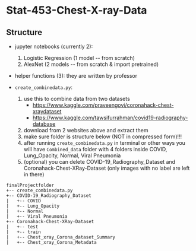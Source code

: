 # Stat-453-Chest-X-ray-Data


## Structure
- jupyter notebooks (currently 2):
  1. Logistic Regression (1 model -- from scratch)
  2. AlexNet (2 models -- from scratch & import pretrained)

- helper functions (3): they are written by professor

- ```create_combinedata.py```:

  1. use this to combine data from two datasets 
      - https://www.kaggle.com/praveengovi/coronahack-chest-xraydataset
      - https://www.kaggle.com/tawsifurrahman/covid19-radiography-database
  2. download from 2 websites above and extract them
  3. make sure folder is structure below (NOT in compressed form)!!!
  4. after running ```create_combinedata.py``` in terminal or other ways you will have ```Combined_data``` folder with 4 folders inside COVID, Lung_Opacity, Normal, Viral Pneumonia
  5. (optional) you can delete COVID-19_Radiography_Dataset and Coronahack-Chest-XRay-Dataset (only images with no label are left in there)

```
finalProjectfolder
+-- create_combinedata.py
+-- COVID-19_Radiography_Dataset
|   +-- COVID
|   +-- Lung_Opacity
|   +-- Normal
|   +-- Viral Pneumonia
+-- Coronahack-Chest-XRay-Dataset
|   +-- test
|   +-- train
|   +-- Chest_xray_Corona_dataset_Summary
|   +-- Chest_xray_Corona_Metadata


```
